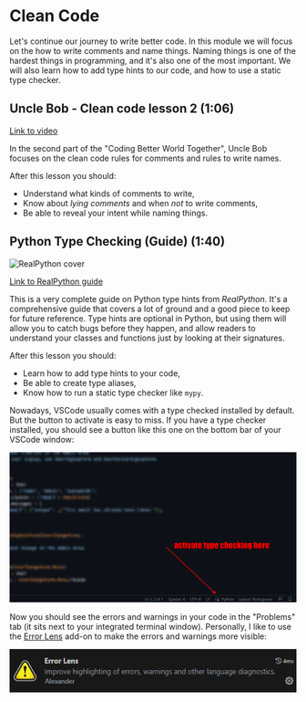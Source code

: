 # Clean Code

Let's continue our journey to write better code. In this module we will focus on the how to write comments and name things. Naming things is one of the hardest things in programming, and it's also one of the most important. We will also learn how to add type hints to our code, and how to use a static type checker.

## Uncle Bob - Clean code lesson 2 (1:06)

[Link to video](https://www.youtube.com/watch?v=2a_ytyt9sf8)

In the second part of the "Coding Better World Together", Uncle Bob focuses on the clean code rules for comments and rules to write names.

After this lesson you should:

- Understand what kinds of comments to write,
- Know about _lying comments_ and when _not_ to write comments,
- Be able to reveal your intent while naming things.

## Python Type Checking (Guide) (1:40)

![RealPython cover](../images/4b3cc00ea7b463fb46c2dfbe07beab3d6e708384e6938b82cc3e4f65767da9e2.png)  

[Link to RealPython guide](https://realpython.com/python-type-checking/)

This is a very complete guide on Python type hints from _RealPython_. It's a comprehensive guide that covers a lot of ground and a good piece to keep for future reference.
Type hints are optional in Python, but using them will allow you to catch bugs before they happen, and allow readers to understand your classes and functions just by looking at their signatures.

After this lesson you should:

- Learn how to add type hints to your code,
- Be able to create type aliases,
- Know how to run a static type checker like `mypy`.

Nowadays, VSCode usually comes with a type checked installed by default. But the button to activate is easy to miss. If you have a type checker installed, you should see a button like this one on the bottom bar of your VSCode window:

![<img src="../../images/activate_type_checking.png" alt="Activate type checking on VSCode" width="600"/>](../../images/activate_type_checking.png)

Now you should see the errors and warnings in your code in the "Problems" tab (it sits next to your integrated terminal window). Personally, I like to use the [Error Lens](https://marketplace.visualstudio.com/items?itemName=usernamehw.errorlens) add-on to make the errors and warnings more visible:

![Error Lens add-on](../../images/error_lens.png)
